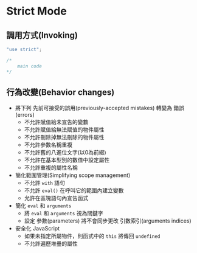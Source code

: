 # Strict Mode

## **調用方式(Invoking)**
>  
```js
"use strict";

/*
    main code
*/
```

## **行為改變(Behavior changes)**
- 將下列 先前可接受的誤用(previously-accepted mistakes) 轉變為 錯誤(errors)
    - 不允許賦值給未宣告的變數
    - 不允許賦值給無法賦值的物件屬性
    - 不允許刪除掉無法刪除的物件屬性
    - 不允許參數名稱重複
    - 不允許舊的八進位文字(以0為前綴)
    - 不允許在基本型別的數值中設定屬性
    - 不允許重複的屬性名稱
- 簡化範圍管理(Simplifying scope management)
    - 不允許 `with` 語句
    - 不允許 `eval()` 在呼叫它的範圍內建立變數
    - 允許在區塊語句內宣告函式
- 簡化 `eval` 和 `arguments`
    - 將 `eval` 和 `arguments` 視為關鍵字
    - 設定 參數(parameters) 將不會同步更改 引數索引(arguments indices)
- 安全化 JavaScript
    - 如果未指定所屬物件，則函式中的 `this` 將傳回 `undefined`
    - 不允許遍歷堆疊的屬性
